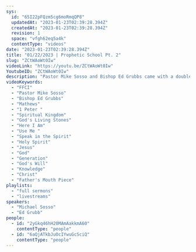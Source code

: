```yaml
---
sys:
  id: "65I22pFQzm5cg6moRmqQP8"
  updatedAt: "2023-01-23T02:39:28.394Z"
  createdAt: "2023-01-23T02:39:28.394Z"
  revision: 1
  space: "vfgh62eq5a4k"
  contentType: "videos"
date: "2023-01-23T02:39:28.394Z"
title: "01/22/2023 | Prophetic School Pt. 2"
slug: "ZCtWAoWt0Iw"
videoLink: "https://youtu.be/ZCtWAoWt0Iw"
YoutubeID: "ZCtWAoWt0Iw"
description: "Pastor Mike Sosso and Bishop Ed Grubbs came with a double power packed message, that we are the light of this world, we are our fathers mouth piece. We have been chosen, this generation to be God's mountain movers. It is very important that we watch what we say and how we carry ourselves, we are being watched as followers of Christ. Where ever we go we should be bringing life, hope and giving glory right back to our Father. Do not let yourself get sucked into the world's ways of doing and living, we should completely stand out from the world. Remember we are God's living stones (1 Peter 2:5) built into God's spiritual kingdom. Our Father does nothing until he reveals it to his servants, (Amos 3:7) so He is constantly waiting on us to surrender ourselves onto him to be used for his Kingdom. Here I am Lord use me, not my will but Your will be done. Once we get to a point of total reliance on our Father's will, he will begin to use us in ways we could have never imagined, no amount of education or world smarts can ever compare to the knowledge God will release onto those who obey His commands. A strong prayer life is a fantastic way to get a closer relationship. If you ever feel like you don't know what to pray for, pray in the holy spirit (Tongues) because that is the perfect prayer. This sermon was released at Freedom Fellowship Church on January 22, 2023 by Pastor Mike Sosso and Bishop Ed Grubbs.\n"
videoKeywords:
  - "FFCI"
  - "Pastor Mike Sosso"
  - "Bishop Ed Grubbs"
  - "Mathews"
  - "1 Peter "
  - "Spiritual Kingdom"
  - "God's Living Stones"
  - "Here I Am"
  - "Use Me "
  - "Speak in the Spirit"
  - "Holy Spirit"
  - "Jesus"
  - "God"
  - "Generation"
  - "God's Will"
  - "Knowledge"
  - "Christ"
  - "Father's Mouth Piece"
playlists:
  - "full sermons"
  - "livestreams"
speakers:
  - "Michael Sosso"
  - "Ed Grubb"
people:
  - id: "2yGkq46hH20MAmAakkmA60"
    contentType: "people"
  - id: "6aQjATkbJuOcIYwuGcSciQ"
    contentType: "people"
---
```

